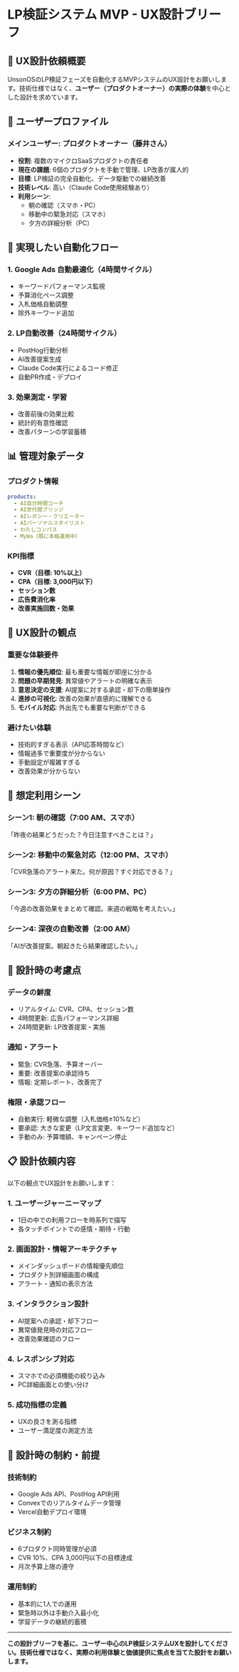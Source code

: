 # LP検証システム MVP - UX設計ブリーフ

## 🎯 UX設計依頼概要

UnsonOSのLP検証フェーズを自動化するMVPシステムのUX設計をお願いします。技術仕様ではなく、**ユーザー（プロダクトオーナー）の実際の体験**を中心とした設計を求めています。

## 👤 ユーザープロファイル

### メインユーザー: プロダクトオーナー（藤井さん）
- **役割**: 複数のマイクロSaaSプロダクトの責任者
- **現在の課題**: 6個のプロダクトを手動で管理、LP改善が属人的
- **目標**: LP検証の完全自動化、データ駆動での継続改善
- **技術レベル**: 高い（Claude Code使用経験あり）
- **利用シーン**: 
  - 朝の確認（スマホ・PC）
  - 移動中の緊急対応（スマホ）
  - 夕方の詳細分析（PC）

## 🔄 実現したい自動化フロー

### 1. Google Ads 自動最適化（4時間サイクル）
- キーワードパフォーマンス監視
- 予算消化ペース調整
- 入札価格自動調整
- 除外キーワード追加

### 2. LP自動改善（24時間サイクル）
- PostHog行動分析
- AI改善提案生成
- Claude Code実行によるコード修正
- 自動PR作成・デプロイ

### 3. 効果測定・学習
- 改善前後の効果比較
- 統計的有意性確認
- 改善パターンの学習蓄積

## 📊 管理対象データ

### プロダクト情報
```yaml
products:
  - AI自分時間コーチ
  - AI世代間ブリッジ  
  - AIレガシー・クリエーター
  - AIパーソナルスタイリスト
  - わたしコンパス
  - MyWa（既に本格運用中）
```

### KPI指標
- **CVR（目標: 10%以上）**
- **CPA（目標: 3,000円以下）**
- **セッション数**
- **広告費消化率**
- **改善実施回数・効果**

## 💭 UX設計の観点

### 重要な体験要件
1. **情報の優先順位**: 最も重要な情報が即座に分かる
2. **問題の早期発見**: 異常値やアラートの明確な表示
3. **意思決定の支援**: AI提案に対する承認・却下の簡単操作
4. **進捗の可視化**: 改善の効果が直感的に理解できる
5. **モバイル対応**: 外出先でも重要な判断ができる

### 避けたい体験
- 技術的すぎる表示（API応答時間など）
- 情報過多で重要度が分からない
- 手動設定が複雑すぎる
- 改善効果が分からない

## 📱 想定利用シーン

### シーン1: 朝の確認（7:00 AM、スマホ）
「昨夜の結果どうだった？今日注意すべきことは？」

### シーン2: 移動中の緊急対応（12:00 PM、スマホ）
「CVR急落のアラート来た。何が原因？すぐ対応できる？」

### シーン3: 夕方の詳細分析（6:00 PM、PC）
「今週の改善効果をまとめて確認。来週の戦略を考えたい。」

### シーン4: 深夜の自動改善（2:00 AM）
「AIが改善提案。朝起きたら結果確認したい。」

## 🎨 設計時の考慮点

### データの鮮度
- リアルタイム: CVR、CPA、セッション数
- 4時間更新: 広告パフォーマンス詳細
- 24時間更新: LP改善提案・実施

### 通知・アラート
- 緊急: CVR急落、予算オーバー
- 重要: 改善提案の承認待ち
- 情報: 定期レポート、改善完了

### 権限・承認フロー
- 自動実行: 軽微な調整（入札価格±10%など）
- 要承認: 大きな変更（LP文言変更、キーワード追加など）
- 手動のみ: 予算増額、キャンペーン停止

## 📋 設計依頼内容

以下の観点でUX設計をお願いします：

### 1. ユーザージャーニーマップ
- 1日の中での利用フローを時系列で描写
- 各タッチポイントでの感情・期待・行動

### 2. 画面設計・情報アーキテクチャ
- メインダッシュボードの情報優先順位
- プロダクト別詳細画面の構成
- アラート・通知の表示方法

### 3. インタラクション設計
- AI提案への承認・却下フロー
- 異常値発見時の対応フロー
- 改善効果確認のフロー

### 4. レスポンシブ対応
- スマホでの必須機能の絞り込み
- PC詳細画面との使い分け

### 5. 成功指標の定義
- UXの良さを測る指標
- ユーザー満足度の測定方法

## 🚫 設計時の制約・前提

### 技術制約
- Google Ads API、PostHog API利用
- Convexでのリアルタイムデータ管理
- Vercel自動デプロイ環境

### ビジネス制約
- 6プロダクト同時管理が必須
- CVR 10%、CPA 3,000円以下の目標達成
- 月次予算上限の遵守

### 運用制約
- 基本的に1人での運用
- 緊急時以外は手動介入最小化
- 学習データの継続的蓄積

---

**この設計ブリーフを基に、ユーザー中心のLP検証システムUXを設計してください。技術仕様ではなく、実際の利用体験と価値提供に焦点を当てた設計をお願いします。**
